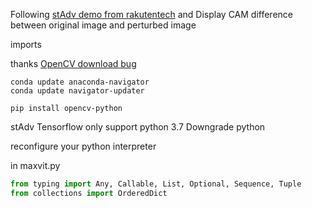 Following [stAdv demo from rakutentech](https://github.com/rakutentech/stAdv/blob/master/demo/simple_mnist.ipynb)
and Display CAM difference between original image and perturbed image

imports

thanks [OpenCV download bug](https://stackoverflow.com/questions/19876079/cannot-find-module-cv2-when-using-opencv)

```commandline
conda update anaconda-navigator  
conda update navigator-updater 
```

```commandline
pip install opencv-python
```

stAdv Tensorflow only support python 3.7
Downgrade python

reconfigure your python interpreter

in maxvit.py
```python
from typing import Any, Callable, List, Optional, Sequence, Tuple
from collections import OrderedDict
```